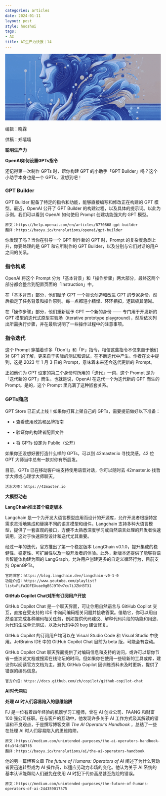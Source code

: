 ```yaml
---
categories: articles
date: 2024-01-11
layout: post
style: huoshui
tags:
- AI
title: AI生产力快报｜14
---
```


![](/assets/images/5805a0c8490945d2b9ba9f8642a68c3d.gif)

编辑：晓霖

供稿：郑嘻嘻

**聪明生产力**

  

  

  
  
  
  
  
  
  
  
  
  
  
  
  
  
  
  
**OpenAI如何设置GPTs指令**  
  
  
  
  
  
  
  
  
  
  
  
  
  
  
  

还记得第一次制作 GPTs 时，帮你构建 GPT 的小助手「GPT Builder」吗？这个小助手本身也是一个 GPTs，没想到吧！

### GPT Builder

GPT Builder 配备了特定的指令和功能，能够直接编写和修改正在构建的 GPT 模型。最近，OpenAI 公开了 GPT Builder
的构建过程，以及具体的提示词。以此为示例，我们可以看到 OpenAI 如何使用 Prompt 创建功能强大的 GPT 模型。

    
    
    原文：https://help.openai.com/en/articles/8770868-gpt-builder  
    翻译：https://baoyu.io/translations/openai/gpt-builder

你发现了吗？当你在引导一个 GPT 制作新的 GPT 时，Prompt 的复杂度急剧上升，你要处理的是 GPT 和它所制作的 GPT
Builder，以及分别与它们对话的用户之间的关系。

### 指令构成

OpenAI 将这个 Prompt 分为「基本背景」和「操作步骤」两大部分，最终这两个部分都会整合到配置页面的「Instruction」中。

在「基本背景」部分，他们赋予 GPT 一个擅长创造和改进 GPT 的专家身份，然后指定了任务背景和操作原则。每一点都短小精悍、环环相扣，逻辑极其清晰。

在「操作步骤」部分，他们重新赋予 GPT 一个新的身份 —— 专门用于开发新的 GPT 模型的迭代式原型实验场（iterative prototype
playground），然后依次列出所需执行步骤，并在最后说明了一些操作过程中的注意事项。

### 指令迭代

这个 Prompt 穿插着许多「Don't」和「IF」指令，相信这些指令不仅来自于他们对 GPT
的了解，更来自于实际的测试和调试，在不断迭代中产生。作者在文中提到，这是 2023 年 1 月 3 日的 Prompt，意味着未来还会迭代更新的
Prompt。

正如他们为 GPT 设定的第二个身份时所用的「迭代」一词，这个 Prompt 是为「迭代新的 GPT」而生。也就是说，OpenAI 在迭代一个为迭代新的
GPT 而生的 Prompt。是的，这个 Prompt 里充满了这种嵌套关系。

### GPTs商店

GPT Store 已正式上线！如果你打算上架自己的 GPTs，需要提前做好以下准备：

  * • 查看使用政策和品牌指南

  * • 验证你的构建者配置文件

  * • 将 GPTs 设定为 Public（公开）

如果你还没想好要打造什么样的 GPTs，可以到 42master.io 寻找灵感，42 位 GPT 大师当中总有一款对你有所启发。

目前，GPTs 已在移动客户端支持使用语音对话，你可以随时去 42master.io 找哲学大师或心理学大师聊天。

    
    
    活水大师：https://42master.io

  

  

  

  

  

  

  

  

  

  

  

**大模型动态**

  

  

  
  
  
  
  
  
  
  
  
  
  
  
  
  
  
  
**LangChain推出首个稳定版本**  
  
  
  
  
  
  
  
  
  
  
  
  
  
  
  

Langchain 是一个为开发大语言模型应用而设计的开源库，允许开发者根据特定需求灵活地集成和替换不同的语言模型和组件。Langchain
支持多种大语言模型，提供了一套直观的接口，方便不太熟悉深度学习或自然语言处理的开发者快速调用，这对于快速原型设计和迭代尤其重要。

经过一年的迭代，官方推出了第一个稳定版本 LangChain
v0.1.0，提升集成的稳健性、稳定性、可扩展性以及一般开发者的体验。此外，新版本还提供了能够将语言智能体构建为图的
LangGraph，允许用户创建更多的自定义循环行为，目前支持 OpenGPTs。

    
    
    官网博客：https://blog.langchain.dev/langchain-v0-1-0  
    功能介绍：https://www.youtube.com/playlist?list=PLfaIDFEXuae0gBSJ9T0w7cu7iJZbH3T31

  

  

  

  

  

  

  

  

  

  

  

  

  

  

  
  
  
  
  
  
  
  
  
  
  
  
  
  
  
  
**GitHub Copilot Chat对所有订阅用户开放**  
  
  
  
  
  
  
  
  
  
  
  
  
  
  
  

GitHub Copilot Chat 是一个聊天界面，可让你用自然语言与 GitHub Copilot 交互，直接在受支持的 IDE
中询问编码相关问题并接收答案。借助它，你可以用自然语言完成各种编码相关任务，例如提供代码建议、解释代码片段的功能和用途、为代码生成单元测试，以及为代码中的
bug 建议修复。

GitHub Copilot 的订阅用户均可以在 Visual Studio Code 和 Visual Studio 中使用。JetBrains IDE
中的 GitHub Copilot Chat 目前为 beta 版，可能会有变动。

GitHub Copilot Chat
聊天界面提供了对编码信息和支持的访问，或许可以帮你节省一些浏览文档或搜索在线论坛的时间。但如果你在使用一些较新的工具或库，建议你以阅读官方文档为主，避免
GitHub Copilot 因训练资料未及时更新，提供了错误的编码信息。

    
    
    官方介绍：https://docs.github.com/zh/copilot/github-copilot-chat

  

  

  

  

  

  

  

  

  

  

  

**AI时代洞见**

  

  

  
  
  
  
  
  
  
  
  
  
  
  
  
  
  
  
**处理 AI 时人们容易陷入的思维陷阱**  
  
  
  
  
  
  
  
  
  
  
  
  
  
  
  

FJ 是一位有着四年经验的机器学习工程师，曾在 AI 创业公司、FAANG 和财富 100 强公司任职。在与客户的互动中，他发现许多关于 AI
工作方式及其解读的错误和不良观点，于是撰写博客文章 _The AI Operator’s Handbook_ ，总结了一些在处理 AI
时人们容易陷入的思维陷阱。

    
    
    原文：https://medium.com/unintended-purposes/the-ai-operators-handbook-0fa3f4d387f8  
    翻译：https://baoyu.io/translations/ai/the-ai-operators-handbook

他的另一篇博客文章 _The future of Humans: Operators of AI_ 阐述了为什么劳动者要迅速转型成为 AI
操作员，以适应劳动力市场的变化。他认为关于 AI 系统的基本认识能帮助人们避免在使用 AI 时犯下代价高昂甚至危险的错误。

    
    
    原文：https://medium.com/unintended-purposes/the-future-of-humans-operators-of-ai-244359017575